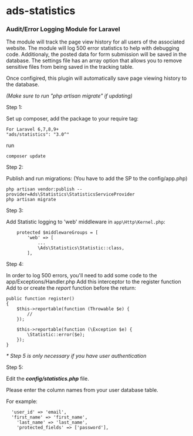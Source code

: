 ads-statistics
==============

<h3>Audit/Error Logging Module for Laravel</h3>

The module will track the page view history for all users of the associated website. The module will log 500 error statistics to help with debugging code. Additionaly, the posted data for form submission will be saved in the database. The settings file has an array option that allows you to remove sensitive files from being saved in the tracking table.

Once configired, this plugin will automatically save page viewing history to the database.

_(Make sure to run "php artisan migrate" if updating)_

Step 1:

Set up composer, add the package to your require tag:
```
For Laravel 6,7,8,9+
"ads/statistics": "3.0^"
```

run
```
composer update
```

Step 2:

Publish and run migrations: (You have to add the SP to the config/app.php)
```
php artisan vendor:publish --provider=Ads\Statistics\StatisticsServiceProvider
php artisan migrate
```

Step 3:

Add Statistic logging to 'web' middleware in `app\Http\Kernel.php`:
```
    protected $middlewareGroups = [
        'web' => [
            ...
            \Ads\Statistics\Statistic::class,
        ],
```

Step 4:

In order to log 500 errors, you'll need to add some code to the app/Exceptions/Handler.php Add this interceptor to the register function
Add to or create the *report* function before the return:
```
public function register()
{
	$this->reportable(function (Throwable $e) {
	    //
	});

	$this->reportable(function (\Exception $e) {
	    \Statistic::error($e);
	});
}
```

_* Step 5 is only necessary if you have user authentication_

Step 5:

Edit the _<b>config/statistics.php</b>_ file.

Please enter the column names from your user database table.

For example:
```
  'user_id' => 'email',
  'first_name' => 'first_name',
	'last_name' => 'last_name',
	'protected_fields' => ['password'],
```
